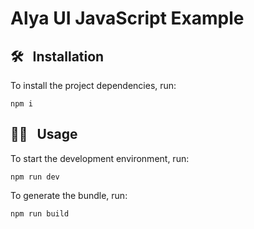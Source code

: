 # Alya UI JavaScript Example

## 🛠️ &nbsp; Installation

To install the project dependencies, run:

```
npm i
```

## 🏃🏻 &nbsp; Usage

To start the development environment, run:

```
npm run dev
```

To generate the bundle, run:

```
npm run build
```
